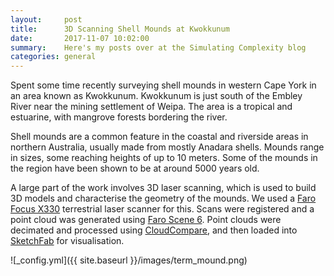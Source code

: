 ```yaml
---
layout:     post
title:      3D Scanning Shell Mounds at Kwokkunum
date:       2017-11-07 10:02:00
summary:    Here's my posts over at the Simulating Complexity blog
categories: general
---
```


Spent some time recently surveying shell mounds in western Cape York in an area known as Kwokkunum. Kwokkunum is just south of the Embley River near the mining settlement of Weipa. The area is a tropical and estuarine, with mangrove forests bordering the river.

Shell mounds are a common feature in the coastal and riverside areas in northern Australia, usually made from mostly Anadara shells. Mounds range in sizes, some reaching heights of up to 10 meters. Some of the mounds in the region have been shown to be at around 5000 years old. 

A large part of the work involves 3D laser scanning, which is used to build 3D models and characterise the geometry of the mounds. We used a [Faro Focus X330](https://www.faro.com/en-gb/news/the-new-faro-laser-scanner-focus3d-x-330-the-perfect-instrument-for-3d-documentation-and-land-surveying-2/) terrestrial laser scanner for this. Scans were registered and a point cloud was generated using [Faro Scene 6](https://www.faro.com/products/product-design/faro-scene). Point clouds were decimated and processed using [CloudCompare](http://www.danielgm.net/cc), and then loaded into [SketchFab](https://sketchfab.com) for visualisation.

![_config.yml]({{ site.baseurl }}/images/term_mound.png)

